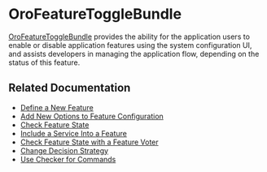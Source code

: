 <a id="bundle-docs-platform-feature-toggle-bundle"></a>

# OroFeatureToggleBundle

<a href="https://github.com/oroinc/platform/tree/master/src/Oro/Bundle/FeatureToggleBundle" target="_blank">OroFeatureToggleBundle</a> provides the ability for the application users to enable or disable application features using the system configuration UI, and assists developers in managing the application flow, depending on the status of this feature.

## Related Documentation

* [Define a New Feature](../../../backend/feature-toggle/index.md#dev-feature-toggle)
* [Add New Options to Feature Configuration](../../../backend/feature-toggle/index.md#feature-toggle-new-options)
* [Check Feature State](../../../backend/feature-toggle/index.md#feature-toggle-check-feature-state)
* [Include a Service Into a Feature](../../../backend/feature-toggle/index.md#feature-toggle-include-services)
* [Check Feature State with a Feature Voter](../../../backend/feature-toggle/index.md#feature-toggle-feature-voter)
* [Change Decision Strategy](../../../backend/feature-toggle/index.md#feature-toggle-change-decision-strategy)
* [Use Checker for Commands](../../../backend/feature-toggle/index.md#feature-toggle-checker-for-commands)

<!-- Frontend -->
